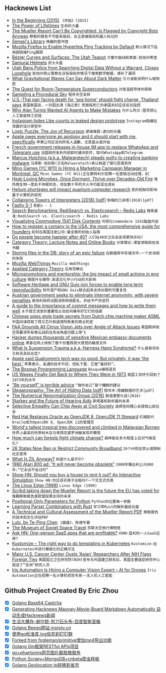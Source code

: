 ## Hacknews List


- [In the Beginning (2015)](https://harpers.org/archive/2015/02/in-the-beginning/)  `《开始》(2015)`
- [The Power of Lifetimes](http://pling.jondgoodwin.com/post/lifetimes/)  `生命的力量`
- [The Mueller Report Can’t Be Copyrighted, Is Flagged by Copyright Bots Anyway](https://www.eff.org/takedowns/mueller-report-cant-be-copyrighted-flagged-copyright-bots-anyway)  `穆勒的报告不可能有版权，反正是被版权机器人标记的`
- [Sensei&#39;s Library](https://senseis.xmp.net/)  `唤醒的图书馆`
- [Mozilla Firefox to Enable Hyperlink Ping Tracking by Default](https://www.bleepingcomputer.com/news/software/mozilla-firefox-to-enable-hyperlink-ping-tracking-by-default/)  `默认情况下启用超链接Ping跟踪`
- [Bézier Curves and Surfaces: The Utah Teapot](https://www.scratchapixel.com/lessons/advanced-rendering/bezier-curve-rendering-utah-teapot)  `贝塞尔曲线和表面:犹他州茶壶`
- [Samurai Helmets](https://news.kynosarges.org/2019/04/19/samurai-helmets/)  `武士头盔`
- [Utah Bans Police from Searching Digital Data Without a Warrant, Closes Loophole](https://www.forbes.com/sites/nicksibilla/2019/04/16/utah-bans-police-from-searching-digital-data-without-a-warrant-closes-fourth-amendment-loophole/)  `犹他州禁止警察在没有授权的情况下搜索数字数据，填补了漏洞`
- [What Gravitational Waves Can Say About Dark Matter](https://www.symmetrymagazine.org/article/what-gravitational-waves-can-say-about-dark-matter)  `引力波能说明什么暗物质`
- [The Quest for Room-Temperature Superconductors](https://gizmodo.com/the-quest-for-the-most-elusive-material-in-physics-1833846121)  `对室温超导体的探索`
- [Sampling a Procedural Sky](https://sergeneren.com/2019/04/17/sampling-a-procedural-sky/)  `程序天空采样`
- [U.S.-Thai pair facing death for &#39;sea home&#39; should fight charge, Thailand says](https://www.reuters.com/article/us-thailand-seahome/u-s-thai-pair-facing-death-for-sea-home-should-fight-the-charge-thailand-says-idUSKCN1RV0KM)  `美国泰国说，一对因出演《海之家》而面临死亡的泰国夫妇应该反抗指控`
- [Why Alan Turing Wanted AI Agents to Make Mistakes](https://spectrum.ieee.org/tech-talk/tech-history/dawn-of-electronics/untold-history-of-ai-why-alan-turing-wanted-ai-to-make-mistakes)  `为什么阿兰·图灵想让人工智能特工犯错`
- [Instagram hides Like counts in leaked design prototype](https://techcrunch.com/2019/04/18/instagram-no-like-counter/)  `Instagram隐藏在泄露的设计原型中`
- [Logic Puzzle: The Joy of Recursion](https://www.quantamagazine.org/logic-puzzle-the-joy-of-recursion-20190417/)  `逻辑难题:递归的乐趣`
- [Apple owes everyone an apology and it should start with me, specifically](https://theoutline.com/post/7315/apple-keyboards-still-suck-insanely-bad?zd=1&amp;zi=qklqjspx)  `苹果公司应该向所有人道歉，尤其是从我开始`
- [French government releases in-house IM app to replace WhatsApp and Telegram use](https://www.zdnet.com/article/french-government-releases-in-house-im-app-to-replace-whatsapp-and-telegram-use/)  `法国政府发布内部即时通讯软件，取代WhatsApp和Telegram`
- [Marcus Hutchins (a.k.a. Malwaretech) pleads guilty to creating banking malware](https://techcrunch.com/2019/04/19/malwaretech-legal-case-over/)  `马库斯·哈钦斯(又名Malwaretech)承认制造了银行恶意软件`
- [Mino Games (YC W11) Is Hiring a Marketing Campaign Manager in Montreal, QC](https://mino-games.workable.com/j/86BB14E5CE)  `Mino Games (YC W11)正在蒙特利尔招聘一名营销活动经理，QC`
- [Heat-Loving Microbes, Once Dormant, Thrive over Decades-Old Fire](https://www.quantamagazine.org/heat-loving-microbes-once-dormant-thrive-over-decades-old-fire-20190416/)  `嗜热微生物一度处于休眠状态，但在数十年的大火中仍能茁壮成长`
- [Helium shortages will impact quantum computer research](https://www.techrepublic.com/article/how-helium-shortages-will-impact-quantum-computer-research/)  `氦的短缺将影响量子计算机的研究`
- [Collapsing Towers of Interpreters (2018) [pdf]](http://lampwww.epfl.ch/~amin/pub/collapsing-towers.pdf)  `倒塌的口译塔(2018)[pdf]`
- [Fastly S-1](https://www.sec.gov/Archives/edgar/data/1517413/000119312519111675/d702138ds1.htm)  `急剧s - 1`
- [Search Benchmarking: RediSearch vs. Elasticsearch – Redis Labs](https://redislabs.com/blog/search-benchmarking-redisearch-vs-elasticsearch/)  `搜索基准:RediSearch vs. Elasticsearch - Redis Labs`
- [Visualizing Commodore 1541 Disk Contents](https://www.pagetable.com/?p=1070)  `可视化Commodore 1541磁盘内容`
- [How to register a comany in the USA: the most comprehensive guide for founders](http://aynuriev.com/how-to-register-company-usa/)  `如何在美国注册公司:最全面的创始人指南`
- [Do people become happier after 40?](https://www.economist.com/graphic-detail/2019/04/12/do-people-become-happier-after-40)  `人们在40岁之后会变得更快乐吗?`
- [Category Theory: Lecture Notes and Online Books](http://www.logicmatters.net/categories/)  `分类理论:课堂讲稿和在线书籍`
- [Storing files in the DB: story of an epic failure](https://blog.yourlabs.org/post/184290880553/storing-files-in-the-db-story-of-an-epic-failure)  `在数据库中存储文件:一个史诗般的失败`
- [Mozilla WebThings](https://hacks.mozilla.org/2019/04/introducing-mozilla-webthings/)  `Mozilla WebThings`
- [Applied Category Theory](https://ocw.mit.edu/courses/mathematics/18-s097-applied-category-theory-january-iap-2019/index.htm)  `应用范畴论`
- [Micropromotions and mentorship: the big impact of small actions in eng culture](https://circleci.com/blog/micro-promotions-and-mentorship-the-big-impact-of-small-actions-in-an-engineering-culture/)  `微提升与辅导:英语文化中小行动的大影响`
- [Software Heritage and GNU Guix join forces to enable long term reproducibility](https://www.softwareheritage.org/2019/04/18/software-heritage-and-gnu-guix-join-forces-to-enable-long-term-reproducibility/)  `软件遗产和GNU Guix联合起来支持长期的可重复性`
- [Austrian government seeks to eliminate internet anonymity, with severe penalties](http://derstandard.at/2000101677286/Government-Seeks-to-Eliminate-Internet-Anonymity-With-Severe-Penalties)  `奥地利政府试图消除网络匿名，并给予严厉惩罚`
- [A guide to the importance of commit messages and how to write them well](https://github.com/RomuloOliveira/commit-messages-guide)  `关于提交消息的重要性以及如何编写好它们的指南`
- [Chinese spies stole trade secrets from Dutch chip machine maker ASML](https://nltimes.nl/2019/04/11/chinese-spies-stole-trade-secrets-dutch-chip-maker-asml-report)  `中国间谍窃取了荷兰芯片制造商阿斯麦的商业机密`
- [FAA Grounds All Cirrus Vision Jets over Angle of Attack Issues](https://www.flyingmag.com/faa-grounds-cirrus-vision-jets)  `美国联邦航空局要求所有卷云战机在攻击角度问题上停飞`
- [Hacker dumps thousands of sensitive Mexican embassy documents online](https://techcrunch.com/2019/04/19/mexican-embassy-hack/)  `黑客在网上倾倒了数千份墨西哥大使馆的敏感文件`
- [What Is Suspension Trauma a.k.a. Harness Hang Syndrome?](https://www.dynamicrescue.com/blogs/news/13262417-ask-a-pro-what-is-suspension-trauma-aka-harness-hang-syndrome)  `什么是悬吊伤又称吊具综合症?`
- [Apple said Qualcomm’s tech was no good. But privately, it was ‘the best.’](https://www.washingtonpost.com/technology/2019/04/19/apple-said-qualcomms-tech-was-no-good-private-communications-it-was-best/)  `苹果表示，高通的技术不好。但私下里，它是“最好的”。`
- [The Bosque Programming Language](https://github.com/Microsoft/BosqueLanguage/blob/master/docs/language/overview.md)  `Bosque编程语言`
- [US Wages Finally Get Back to Where They Were in 1973](https://thesoundingline.com/in-brief-us-wages-finally-get-back-to-where-they-were-in-1973/)  `美国工资终于回到了1973年的水平`
- [“Be yourself” is terrible advice](https://theoutline.com/post/7142/be-yourself-is-terrible-advice)  `“做你自己”是个糟糕的建议`
- [Steganography: The Art of Hiding Data [pdf]](https://arxiv.org/ftp/arxiv/papers/0912/0912.2319.pdf)  `隐写术:隐藏数据的艺术[pdf]`
- [The Numerical Renormalization Group (2016)](https://compphys.go.ro/the-numerical-renormalization-group/)  `数值重整化组(2016)`
- [Starkey and the Future of Hearing Aids](https://www.bloomberg.com/news/features/2019-04-18/the-future-of-wearable-tech-is-called-a-hearing-aid)  `斯塔基和助听器的未来`
- [Selective Empathy Can Chip Away at Civil Society](https://www.kqed.org/mindshift/53476/how-selective-empathy-can-chip-away-at-civil-society)  `选择性同理心会侵蚀公民社会`
- [Red Hat Replaces Oracle as OpenJDK 8, OpenJDK 11 Steward](https://www.theserverside.com/news/252461945/Red-Hat-replaces-Oracle-as-OpenJDK-8-OpenJDK-11-steward)  `红帽取代Oracle成为OpenJDK 8, OpenJDK 11的管理员`
- [World&#39;s tallest tropical tree discovered and climbed in Malaysian Borneo](https://www.nationalgeographic.com/environment/2019/04/worlds-tallest-tropical-tree-discovered-climbed-borneo/)  `世界上最高的热带树木在马来西亚婆罗洲被发现并攀爬`
- [How much can forests fight climate change?](https://www.nature.com/articles/d41586-019-00122-z)  `森林能在多大程度上应对气候变化?`
- [26 States Now Ban or Restrict Community Broadband](https://motherboard.vice.com/en_us/article/kzmana/report-26-states-now-ban-or-restrict-community-broadband)  `26个州现在禁止或限制社区宽带`
- [What Is ZIL Anyway?](http://blog.zarfhome.com/2019/04/what-is-zil-anyway.html)  `到底什么是齐尔?`
- [1980 Atari 800 ad: “It will never become obsolete”](https://www.bookofjoe.com/2014/07/1980-atari-800-ad-it-will-never-become-obsolete.html)  `1980年雅达利公元800年:“它永远不会过时”`
- [Show HN: Should you buy a house to rent it out? An Interactive Simulation](https://causal.app/buy-to-rent/)  `Show HN:你应该买房子出租吗?一个交互式仿真`
- [The Linux Edge (1999)](https://blog.corememory.io/the-linux-edge.html)  `Linux Edge (1999)`
- [Scribd taking down the Mueller Report is the future the EU has voted for](https://qz.com/1599975/scribd-taking-down-the-mueller-report-is-what-eu-article-13-looks-like/)  `推翻穆勒报告是欧盟投票支持的未来`
- [Positional-Only Parameters for Python](https://lwn.net/Articles/785245/)  `Python的位置唯一参数`
- [Learning Parser Combinators with Rust](https://bodil.lol/parser-combinators/)  `学习带Rust的解析器组合器`
- [A Technical and Cultural Assessment of the Mueller Report PDF](https://www.pdfa.org/a-technical-and-cultural-assessment-of-the-mueller-report-pdf/)  `穆勒报告的技术和文化评估PDF`
- [Lulu, by Te-Ping Chen](https://www.newyorker.com/magazine/2019/04/08/lulu)  `《露露》，陈德平著`
- [The Museum of Soviet Space Travel](https://designyoutrust.com/2019/04/out-of-this-world-photographer-egor-rogalev-visits-the-museum-of-soviet-space-travel/)  `苏联太空旅行博物馆`
- [Ask HN: One-person SaaS apps that are profitable?](item?id=19701783)  `问HN:盈利的一人SaaS应用?`
- [Kustomize – The right way to do templating in Kubernetes](https://blog.stack-labs.com/code/kustomize-101/)  `Kustomize—在Kubernetes中进行模板化的正确方法`
- [Major U.S. Cancer Center Ousts &#39;Asian&#39; Researchers After NIH Flags Foreign Ties](https://www.sciencemag.org/news/2019/04/exclusive-major-us-cancer-center-ousts-asian-researchers-after-nih-flags-their-foreign)  `美国国立卫生研究院(NIH)宣布与外国建立联系后，美国主要癌症研究中心驱逐了“亚洲”研究人员`
- [Iris Automation Is Hiring a Computer Vision Expert – AI for Drones](http://www.irisonboard.com/careers/)  `Iris Automation正在招聘一名计算机视觉专家——无人机人工智能`

## Github Project Created By Eric Zhou

- [x] [Golang Base64 Captcha](https://github.com/mojocn/base64Captcha)
- [x] [Generating Hacknews Maoyan-Movie-Board Markdown Automatically 自动生成Hacknews新闻](https://github.com/dejavuzhou/md-genie)
- [x] [生活大爆炸-谢尔顿-剪刀石头布-百度智能音箱](https://github.com/mojocn/dueros-bang-game)
- [x] [Golang Beego网站 mojotv.cn](https://github.com/mojocn/www.mojotv.cn)
- [x] [使用go标准库,log信息到钉钉群](https://github.com/mojocn/dooger)
- [x] [Forked from fogleman/primitive增加mp4导出功能](https://github.com/mojocn/primitive)
- [x] [Golang Gin框架RESTful APIs项目](https://github.com/JJJJJJJerk/ezier-golang-web-api-framework)
- [x] [go+phantomjs网页图片截取微服务](https://github.com/mojocn/screen_shot)
- [x] [Python Scrapy+MongoDB+cnbeta爬虫样板](https://github.com/mojocn/scrapy_mongodb_boilerplate_cnbeta)
- [x] [Golang Geolocation Ip转换到省市](https://github.com/mojocn/ip2location)